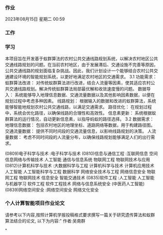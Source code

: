 ### 作业
2023年08月15日 星期二 00:59 
### 工作


### 学习




本项目旨在开发基于蚁群算法的农村公共交通线路规划系统，以解决农村地区公共交通线路规划的问题。在当前农村地区，由于发展滞后、交通设施不完善等原因，公共交通线路的规划面临复杂挑战。因此，我们计划设计一个能够结合农村公共交通建设环境的智能规划系统，以更好地满足农村地区的交通需求。
3.1 功能需求：
    蚁群算法改进： 对传统蚁群算法进行改进，结合人流量等因素，使其适应农村公共交通线路规划。解决传统蚁群算法局部最优解和收敛速度慢的问题。
    数据导入： 系统能够导入地理信息数据、交通流量数据以及其他影响因素数据，以便在规划过程中考虑多种因素。
    线路规划： 根据输入的数据和改进的蚁群算法，系统能够智能地规划农村公共交通线路，以满足交通需求。
    路径优化： 在规划过程中，系统会优化路径，以确保线路的合理性和高效性。
    信息素更新： 系统根据蚁群算法的运行情况，自动更新信息素，以指导蚂蚁的路径选择。
3.2 数据需求：
    地理信息数据： 包括农村地区的地理坐标、道路网络等数据，用于构建路径图。
    交通流量数据： 提供不同时间段的交通流量信息，以影响线路规划的决策。
    人流量数据： 考虑不同时间段的人流量分布，以确保线路规划能够满足人们的出行需求。





(0809)电子科学与技术 :电子科学与技术
(0810)信息与通信工程 :互联网信息  空间信息网络与传输技术  人工智能  通信与信息系统  物联网工程  物联网技术与应用  
(0812)计算机科学与技术 :大数据科学与工程  计算机科学与技术 计算机应用技术 人工智能  人工智能科学与工程  数据科学  网络安全技术与工程  网络信息安全  物联网工程  物联网技术  信息安全  智能交通技术
(0835)软件工程 :人工智能  人工智能与机器学习  软件工程 软件工程技术  网络与信息系统安全  (中医药人工智能)
(0839)网络空间安全 :网络空间安全 网络文化安全






### 个人计算智能项目作业论文
请参考以下内容,按照计算机学报投稿格式要求撰写一篇关于研究遗传算法和蚁群算法结合的论文,
以下为内容:"
作者:吴南群


"






